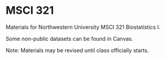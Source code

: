 # MSCI 321

Materials for Northwestern University MSCI 321 Biostatistics I.

Some non-public datasets can be found in Canvas.  

Note: Materials may be revised until class officially starts.